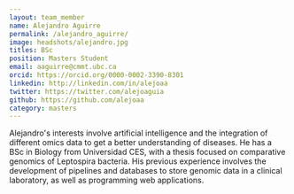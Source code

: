 ```yaml
---
layout: team_member
name: Alejandro Aguirre
permalink: /alejandro_aguirre/
image: headshots/alejandro.jpg
titles: BSc
position: Masters Student
email: aaguirre@cmmt.ubc.ca
orcid: https://orcid.org/0000-0002-3390-8301
linkedin: http://linkedin.com/in/alejoaa
twitter: https://twitter.com/alejoaguia
github: https://github.com/alejoaa
category: masters
---
```

Alejandro's interests involve artificial intelligence and the integration of different omics data to get a better understanding of diseases. He has a BSc in Biology from Universidad CES, with a thesis focused on comparative genomics of Leptospira bacteria. His previous experience involves the development of pipelines and databases to store genomic data in a clinical laboratory, as well as programming web applications.